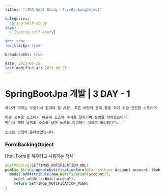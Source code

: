 ```yaml
---
title:  "[JPA Self Study] FormBackingObject"

categories:
  spring-self-study
tags:
  - [spring-self-study]

toc: true
toc_sticky: true

breadcrumbs: true

date: 2023-08-25
last_modified_at: 2023-08-25
---
```


# SpringBootJpa 개발 | 3 DAY - 1
```
하다가 막히는 부분이나 알아야 할 사항, 혹은 버전의 문제 등을 적기 위한 간단한 노트이며

이는 공부용 소스이기 때문에 소스에 주석을 달아가며 설명을 적어뒀습니다.
따라서 해당 날짜의 소스를 보며 노트를 참고하는 식으로 봐야합니다.

소스는 깃헙에 올려놓았습니다.
```

### FormBackingObject

Html Form을 채우려고 사용하는 객체

```java
@GetMapping(SETTINGS_NOTIFICATION_URL)  
public String updateNotificationForm(@CurrentUser Account account, Model model){  
  model.addAttribute(new Notification(account));  
    model.addAttribute(account);  
    return SETTINGS_NOTIFICATION_VIEW;  
}
```